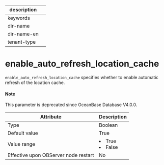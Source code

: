 |description||
|---|---|
|keywords||
|dir-name||
|dir-name-en||
|tenant-type||

enable_auto_refresh_location_cache
=======================================================

`enable_auto_refresh_location_cache` specifies whether to enable automatic refresh of the location cache.


<main id="notice" type='explain'>
  <h4>Note</h4>
  <p>This parameter is deprecated since OceanBase Database V4.0.0. </p>
</main>

| **Attribute** | **Description** |
|------------------|--------------------------------------------------------------------------------------------------------|
| Type | Boolean |
| Default value | True |
| Value range | </li><li> True   </li><li> False |
| Effective upon OBServer node restart | No |


